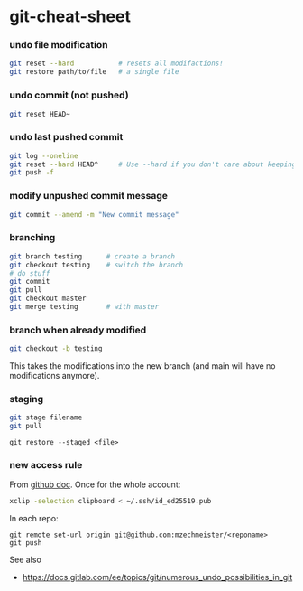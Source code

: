 # git-cheat-sheet

### undo file modification
```bash
git reset --hard           # resets all modifactions!
git restore path/to/file   # a single file

```
### undo commit (not pushed)
```bash
git reset HEAD~
```

### undo last pushed commit
```bash
git log --oneline
git reset --hard HEAD^     # Use --hard if you don't care about keeping the changes you made
git push -f
```

### modify unpushed commit message
```bash
git commit --amend -m "New commit message"
```

### branching
```bash
git branch testing      # create a branch   
git checkout testing    # switch the branch
# do stuff
git commit
git pull
git checkout master
git merge testing       # with master 
```

### branch when already modified
```bash
git checkout -b testing
```
This takes the modifications into the new branch (and main will have no modifications anymore).

### staging
```bash
git stage filename
git pull
```
`git restore --staged <file>`

### new access rule
From [github doc](https://docs.github.com/en/authentication/connecting-to-github-with-ssh/generating-a-new-ssh-key-and-adding-it-to-the-ssh-agent).
Once for the whole account:
```bash
xclip -selection clipboard < ~/.ssh/id_ed25519.pub
```
In each repo:
```
git remote set-url origin git@github.com:mzechmeister/<reponame>
git push
```

See also
* https://docs.gitlab.com/ee/topics/git/numerous_undo_possibilities_in_git
